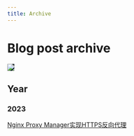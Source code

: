 ```yaml
---
title: Archive
---
```


# Blog post archive

<img src="archive.svg" style="background:#13212e"/>

## Year
### 2023

[Nginx Proxy Manager实现HTTPS反向代理](/posts/nginx-proxy-manager)

